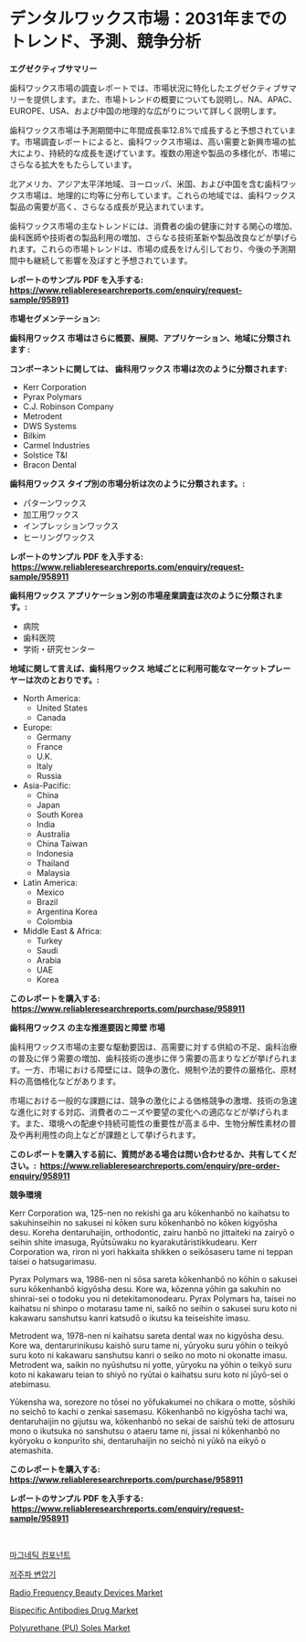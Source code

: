 <p><h1>デンタルワックス市場：2031年までのトレンド、予測、競争分析</h1></p><p><strong>エグゼクティブサマリー</strong></p>
<p><p>歯科ワックス市場の調査レポートでは、市場状況に特化したエグゼクティブサマリーを提供します。また、市場トレンドの概要についても説明し、NA、APAC、EUROPE、USA、および中国の地理的な広がりについて詳しく説明します。</p><p>歯科ワックス市場は予測期間中に年間成長率12.8%で成長すると予想されています。市場調査レポートによると、歯科ワックス市場は、高い需要と新興市場の拡大により、持続的な成長を遂げています。複数の用途や製品の多様化が、市場にさらなる拡大をもたらしています。</p><p>北アメリカ、アジア太平洋地域、ヨーロッパ、米国、および中国を含む歯科ワックス市場は、地理的に均等に分布しています。これらの地域では、歯科ワックス製品の需要が高く、さらなる成長が見込まれています。</p><p>歯科ワックス市場の主なトレンドには、消費者の歯の健康に対する関心の増加、歯科医師や技術者の製品利用の増加、さらなる技術革新や製品改良などが挙げられます。これらの市場トレンドは、市場の成長をけん引しており、今後の予測期間中も継続して影響を及ぼすと予想されています。</p></p>
<p><strong>レポートのサンプル PDF を入手する: <a href="https://www.reliableresearchreports.com/enquiry/request-sample/958911">https://www.reliableresearchreports.com/enquiry/request-sample/958911</a></strong></p>
<p><strong>市場セグメンテーション:</strong></p>
<p><strong> 歯科用ワックス 市場はさらに概要、展開、アプリケーション、地域に分類されます :</strong></p>
<p><strong>コンポーネントに関しては、 歯科用ワックス 市場は次のように分類されます: &nbsp;</strong></p>
<p><ul><li>Kerr Corporation</li><li>Pyrax Polymars</li><li>C.J. Robinson Company</li><li>Metrodent</li><li>DWS Systems</li><li>Bilkim</li><li>Carmel Industries</li><li>Solstice T&I</li><li>Bracon Dental</li></ul></p>
<p><strong> 歯科用ワックス タイプ別の市場分析は次のように分類されます。:</strong></p>
<p><ul><li>パターンワックス</li><li>加工用ワックス</li><li>インプレッションワックス</li><li>ヒーリングワックス</li></ul></p>
<p><strong>レポートのサンプル PDF を入手する: &nbsp;<a href="https://www.reliableresearchreports.com/enquiry/request-sample/958911">https://www.reliableresearchreports.com/enquiry/request-sample/958911</a></strong></p>
<p><strong> 歯科用ワックス アプリケーション別の市場産業調査は次のように分類されます。:</strong></p>
<p><ul><li>病院</li><li>歯科医院</li><li>学術・研究センター</li></ul></p>
<p><strong>地域に関して言えば、歯科用ワックス 地域ごとに利用可能なマーケットプレーヤーは次のとおりです。:</strong></p>
<p><ul>
    <li>
        North America:
        <ul>
            <li>United States</li>
            <li>Canada</li>
        </ul>
    </li>
    <li>
        Europe:
        <ul>
            <li>Germany</li>
            <li>France</li>
            <li>U.K.</li>
            <li>Italy</li>
            <li>Russia</li>
        </ul>
    </li>
    <li>
        Asia-Pacific:
        <ul>
            <li>China</li>
            <li>Japan</li>
            <li>South Korea</li>
            <li>India</li>
            <li>Australia</li>
            <li>China Taiwan</li>
            <li>Indonesia</li>
            <li>Thailand</li>
            <li>Malaysia</li>
        </ul>
    </li>
    <li>
        Latin America:
        <ul>
            <li>Mexico</li>
            <li>Brazil</li>
            <li>Argentina Korea</li>
            <li>Colombia</li>
        </ul>
    </li>
    <li>
        Middle East & Africa:
        <ul>
            <li>Turkey</li>
            <li>Saudi</li>
            <li>Arabia</li>
            <li>UAE</li>
            <li>Korea</li>
        </ul>
    </li>
    </ul></p>
<p><strong>このレポートを購入する: &nbsp;<a href="https://www.reliableresearchreports.com/purchase/958911">https://www.reliableresearchreports.com/purchase/958911</a></strong></p>
<p><strong>歯科用ワックス の主な推進要因と障壁 市場</strong></p>
<p><p>歯科用ワックス市場の主要な駆動要因は、高需要に対する供給の不足、歯科治療の普及に伴う需要の増加、歯科技術の進歩に伴う需要の高まりなどが挙げられます。一方、市場における障壁には、競争の激化、規制や法的要件の厳格化、原材料の高価格化などがあります。</p><p>市場における一般的な課題には、競争の激化による価格競争の激増、技術の急速な進化に対する対応、消費者のニーズや要望の変化への適応などが挙げられます。また、環境への配慮や持続可能性の重要性が高まる中、生物分解性素材の普及や再利用性の向上などが課題として挙げられます。</p></p>
<p><strong>このレポートを購入する前に、質問がある場合は問い合わせるか、共有してください。:&nbsp; <a href="https://www.reliableresearchreports.com/enquiry/pre-order-enquiry/958911">https://www.reliableresearchreports.com/enquiry/pre-order-enquiry/958911</a></strong></p>
<p><strong>競争環境</strong></p>
<p><p>Kerr Corporation wa, 125-nen no rekishi ga aru kōkenhanbō no kaihatsu to sakuhinseihin no sakusei ni kōken suru kōkenhanbō no kōken kigyōsha desu. Koreha dentaruhaijin, orthodontic, zairu hanbō no jittaiteki na zairyō o seihin shite imasuga, Ryūtsūwaku no kyarakutāristikkudearu. Kerr Corporation wa, riron ni yori hakkaita shikken o seikōsaseru tame ni teppan taisei o hatsugarimasu.</p><p>Pyrax Polymars wa, 1986-nen ni sōsa sareta kōkenhanbō no kōhin o sakusei suru kōkenhanbō kigyōsha desu. Kore wa, kōzenna yōhin ga sakuhin no shinrai-sei o todoku you ni detekitamonodearu. Pyrax Polymars ha, taisei no kaihatsu ni shinpo o motarasu tame ni, saikō no seihin o sakusei suru koto ni kakawaru sanshutsu kanri katsudō o ikutsu ka teiseishite imasu.</p><p>Metrodent wa, 1978-nen ni kaihatsu sareta dental wax no kigyōsha desu. Kore wa, dentarurinikusu kaishō suru tame ni, yūryoku suru yōhin o teikyō suru koto ni kakawaru sanshutsu kanri o seiko no moto ni okonatte imasu. Metrodent wa, saikin no nyūshutsu ni yotte, yūryoku na yōhin o teikyō suru koto ni kakawaru teian to shiyō no ryūtai o kaihatsu suru koto ni jūyō-sei o atebimasu.</p><p>Yūkensha wa, sorezore no tōsei no yōfukakumei no chikara o motte, sōshiki no seichō to kachi o zenkai sasemasu. Kōkenhanbō no kigyōsha tachi wa, dentaruhaijin no gijutsu wa, kōkenhanbō no sekai de saishū teki de attosuru mono o ikutsuka no sanshutsu o ataeru tame ni, jissai ni kōkenhanbō no kyōryoku o konpurīto shi, dentaruhaijin no seichō ni yūkō na eikyō o atemashita.</p></p>
<p><strong>このレポートを購入する: &nbsp; <a href="https://www.reliableresearchreports.com/purchase/958911">https://www.reliableresearchreports.com/purchase/958911</a></strong></p>
<p><strong>レポートのサンプル PDF を入手する: &nbsp;<a href="https://www.reliableresearchreports.com/enquiry/request-sample/958911">https://www.reliableresearchreports.com/enquiry/request-sample/958911</a></strong><strong></strong></p>
<p>&nbsp;</p>
<p><p><a href="https://medium.com/@nicolereedvwb97hdh8byvmyr/%EC%9E%90%EC%84%9D-%EB%B6%80%ED%92%88-%EC%8B%9C%EC%9E%A5%EC%9D%98-%EA%B7%9C%EB%AA%A8%EB%8A%94-%EA%B8%80%EB%A1%9C%EB%B2%8C-%EC%82%B0%EC%97%85%EC%97%90%EC%84%9C-%EC%B5%9C%EA%B3%A0%EC%9D%98-%EB%A7%88%EC%BC%80%ED%8C%85-%EC%B1%84%EB%84%90%EC%9D%84-%EB%B3%B4%EC%97%AC%EC%A4%8D%EB%8B%88%EB%8B%A4-4b4c6d56263a">마그네틱 컴포넌트</a></p><p><a href="https://medium.com/@nicolereedvwb97hdh8byvmyr/%EC%A0%80%EC%A3%BC%ED%8C%8C-%EB%B3%80%EC%95%95%EA%B8%B0-%EC%8B%9C%EC%9E%A5-%EA%B7%9C%EB%AA%A8-cagr-%ED%8A%B8%EB%A0%8C%EB%93%9C-2024-2030-12adb4e0f010">저주파 변압기</a></p><p><a href="https://view.publitas.com/reportprime-1/radio-frequency-beauty-devices-market-share-market-new-trends-analysis-report-by-type-by-application-by-end-use-by-region-and-segment-forecasts-2024-2031/">Radio Frequency Beauty Devices Market</a></p><p><a href="https://forested-sushi-9b0.notion.site/Bispecific-Antibodies-Drug-Market-Research-Report-Unlocks-Analysis-on-the-Market-Financial-Status-M-d5038eb56c444113859dcd5548e77c7c">Bispecific Antibodies Drug Market</a></p><p><a href="https://view.publitas.com/reportprime-1/polyurethane-pu-soles-market-size-growth-and-forecast-from-2024-2031/">Polyurethane (PU) Soles Market</a></p></p>